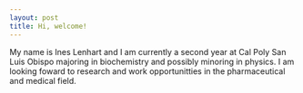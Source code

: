 ```yaml
---
layout: post
title: Hi, welcome!
---
```

My name is Ines Lenhart and I am currently a second year at Cal Poly San Luis Obispo majoring in biochemistry and possibly minoring in physics. I am looking foward to research and work opportunitties in the pharmaceutical and medical field.
  
